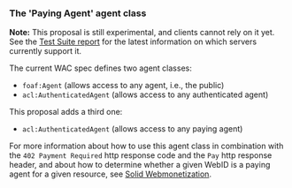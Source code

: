 ### The 'Paying Agent' agent class

**Note:** This proposal is still experimental, and clients cannot rely
on it yet. See the [Test Suite report](https://github.com/solid/test-suite#table)
for the latest information on which servers currently support it.

The current WAC spec defines two agent classes:
* `foaf:Agent` (allows access to any agent, i.e., the public)
* `acl:AuthenticatedAgent` (allows access to any authenticated agent)

This proposal adds a third one:
* `acl:AuthenticatedAgent` (allows access to any paying agent)

For more information about how to use this agent class in combination with
the `402 Payment Required` http response code and the `Pay` http response header,
and about how to determine whether a given WebID
is a paying agent for a given resource, see
[Solid Webmonetization](https://github.com/solid/webmonetization/blob/main/README.md#requiring-payment-for-resources).